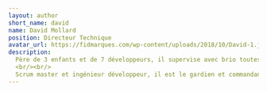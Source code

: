 ```yaml
---
layout: author
short_name: david
name: David Mollard
position: Directeur Technique
avatar_url: https://fidmarques.com/wp-content/uploads/2018/10/David-1.jpg
description:
  Père de 3 enfants et de 7 développeurs, il supervise avec brio toutes les problématiques front et backend.
  <br/><br/>
  Scrum master et ingénieur développeur, il est le gardien et commandant de la bonne santé et du développement de la technologie PurchEase et de l'application FidMarques.
---
```

